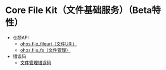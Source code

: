 # Core File Kit（文件基础服务）（Beta特性）

- 仓颉API
    - [ohos.file_fileuri（文件URI）](./cj-apis-file_fileuri.md)
    - [ohos.file_fs（文件管理）](./cj-apis-file_fs.md)
- 错误码
    - [文件管理错误码](../errorcodes/cj-errorcode-filemanagement.md)